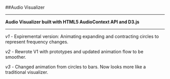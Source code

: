 ##Audio Visualizer

---

**Audio Visualizer built with HTML5 AudioContext API and D3.js**

---

*v1* - Expiremental version: Animating expanding and contracting circles to represent frequency changes.

*v2* - Rewrote V1 with prototypes and updated animation flow to be smoother. 

*v3* - Changed animation from circles to bars. Now looks more like a traditional visualizer.


